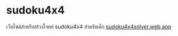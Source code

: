 # sudoku4x4
 เว็บไซต์สำหรับสร้างโจทย์ sudoku4x4 สำหรับเด็ก <a href="https://sudoku4x4solver.web.app/">sudoku4x4solver.web.app</a>
